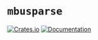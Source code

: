 # `mbusparse`

[![Crates.io](https://img.shields.io/crates/v/mbusparse.svg)](https://crates.io/crates/mbusparse)
[![Documentation](https://docs.rs/mbusparse/badge.svg)](https://docs.rs/mbusparse)
